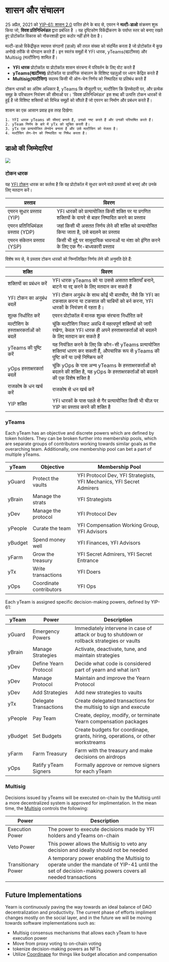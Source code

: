 # शासन और संचालन

25 अप्रैल, 2021 को [YIP-61: शासन 2.0](https://gov.yearn.finance/t/yip-61-governance-2-0/10460) पारित होने के बाद से, एयरन ने **मल्टी-डाओ** संक्रमण शुरू किया जो, **विवश प्रतिनिधिमंडल** द्वारा प्रबंधित है । यह दृष्टिकोण विकेंद्रीकरण के पर्याप्त स्तर को बनाए रखते हुए प्रोटोकॉल विकास को नौकरशाही द्वारा कठोर नहीं होने देता है।

मल्टी-डाओ  विकेंद्रीकृत स्वायत्त संगठनों (डाओ) की तरल संख्या को संदर्भित करता है जो प्रोटोकॉल में कुछ अनोखे तरीके से योगदान करते हैं। इन स्वतंत्र समूहों में YFI धारक, yTeams(व्ह्यटीमस) और Multisig (मल्टीसिग) शामिल हैं।

- **YFI धारक** प्रोटोकॉल या प्रोटोकॉल शासन संरचना में परिवर्तन के लिए वोट करते हैं
- **yTeams(व्ह्यटीमस)** प्रोटोकॉल या प्रासंगिक संचालन के विशिष्ट पहलुओं पर ध्यान केंद्रित करते हैं
- **Multisig(मल्टीसिग)** सदस्य किसी भी ऑन-चेन निर्णय को निष्पादित या प्रतिबंध करते हैं

टोकन धारकों का अंतिम अधिकार है, yTeams कि मौजूदगी पर,  मल्टीसिग कि हिस्सेदारी  पर, और प्रत्येक समूह के परिचालन नियंत्रण की सीमाओं पर। 'विवश प्रतिनिधिमंडल' इस शब्द की उत्पत्ति टोकन धारकों से हुई है जो विशिष्ट शक्तियों को विभिन्न समूहों को सौंपते हैं जो एयरन का निर्माण और प्रबंधन करते हैं।

शासन का एक आसान प्रवाह इस तरह दिखेगा:

    1. YFI धारक yTeams की सीमाएं बनाते हैं, उनको नष्ट करते हैं और उनकी परिभाषित करते हैं।
    2. yTeam निर्णय के बारे में yTx को सूचित करती है।
    3. yTx एक प्रत्यायोजित लेनदेन बनाता है और उसे मल्टीसिग को भेजता है।
    4. मल्टीसिग लेन-देन को निष्पादित या निषेध करता है।
    
## डाओ की  जिम्मेदारियां

![](https://i.imgur.com/IDysF5O.png)

### टोकन धारक 

यह [YFI टोकन](https://docs.yearn.finance/governance/yfi) धारक का कर्तव्य है कि वह प्रोटोकॉल में सुधार करने वाले प्रस्तावों को बनाएं और उनके लिए मतदान करें।

| प्रस्ताव | विवरण |
|-----------|--------------|
|एयरन सुधार प्रस्ताव (YIP)|YFI धारकों को प्रत्यायोजित किसी शक्ति पर या प्रगणित शक्तियों के दायरे से बाहर निष्पादित करने का प्रस्ताव||
|एयरन प्रतिनिधिमंडल प्रस्ताव (YDP)|जहां किसी भी असतत निर्णय लेने की शक्ति को प्रत्यायोजित किया जाता है, उसे बदलने का प्रस्ताव|
|एयरन संकेतन प्रस्ताव (YSP)|किसी भी मुद्दे पर सामुदायिक भावनाओं या मंशा को इंगित करने के लिए एक गैर-बाध्यकारी प्रस्ताव|

विशेष रूप से, ये प्रस्ताव टोकन धारकों को निम्नलिखित निर्णय लेने की अनुमति देते हैं: 

| शक्ति | विवरण |
|-------|-------------|
|शक्तियों का प्रबंधन करें|YFI धारक yTeams को या उससे असतत शक्तियाँ बनाने, बाटने   या रद्द करने के लिए मतदान कर सकते हैं|
|YFI टोकन का अनुबंध बदलें|YFI टोकन अनुबंध के साथ कोई भी बातचीत, जैसे कि YFI का टकसाल करना या टकसाल की चाबियों को बर्न करना, YFI धारकों के नियंत्रण में रहता है।|
|शुल्क निर्धारित करें|एयरन प्रोटोकॉल में मानक शुल्क संरचना निर्धारित करें|
|मल्टीसिग के हस्ताक्षरकर्ताओं को बदलें|चूंकि मल्टीसिग निकट अवधि में महत्वपूर्ण शक्तियों को जारी रखेगा, केवल YFI धारक ही अपने हस्ताक्षरकर्ताओं को बदलने के लिए मतदान कर सकते हैं|
|yTeams की पुष्टि करें|यह नियंत्रित करने के लिए कि कौन-सी yTeams प्रत्यायोजित शक्तियां धारण कर सकती हैं, औपचारिक रूप से yTeams की पुष्टि करें या उन्हें निष्क्रिय करें|
|yOps हस्ताक्षरकर्ता बदलें|चूंकि yOps के पास अन्य yTeams के हस्ताक्षरकर्ताओं को बदलने की शक्ति है, यह yOps के हस्ताक्षरकर्ताओं को बदलने की एक विशेष शक्ति है|
|राजकोष के धन खर्च करें|राजकोष से धन खर्च करें|
|YIP शक्ति |YFI धारकों के पास पहले से गैर प्रत्यायोजित किसी भी चीज़ पर YIP का प्रस्ताव करने की शक्ति है|
### yTeams

Each yTeam has an objective and discrete powers which are defined by token holders. They can be broken further into membership pools, which are separate groups of contributors working towards similar goals as the overarching team. Additionally, one membership pool can bet a part of multiple yTeams.

| yTeam | Objective | Membership Pool |
|-------|-----------|-----------------|
|yGuard|Protect the vaults|YFI Protocol Dev, YFI Strategists, YFI Mechanics, YFI Secret Admirers|
|yBrain|Manage the strats|YFI Strategists|
|yDev|Manage the protocol|YFI Protocol Dev|
|yPeople|Curate the team|YFI Compensation Working Group, YFI Advisors|
|yBudget|Spend money well|YFI Finances, YFI Advisors|
|yFarm|Grow the treasury|YFI Secret Admirers, YFI Secret Entrance|
|yTx|Write transactions|YFI Doers|
|yOps|Coordinate contributors|YFI Ops|

Each yTeam is assigned specific decision-making powers, defined by YIP-61: 

| yTeam | Power | Description |
|-------|-------|-------------|
|yGuard|Emergency Powers|Immediately intervene in case of attack or bug to shutdown or rollback strategies or vaults|
|yBrain|Manage Strategies|Activate, deactivate, tune, and maintain strategies|
|yDev|Define Yearn Protocol|Decide what code is considered part of yearn and what isn’t|
|yDev|Manage Protocol|Maintain and improve the Yearn Protocol|
|yDev|Add Strategies|Add new strategies to vaults|
|yTx|Delegate Transactions|Create delegated transactions for the multisig to sign and execute|
|yPeople|Pay Team|Create, deploy, modify, or terminate Yearn compensation packages|
|yBudget|Set Budgets|Create budgets for coordinape, grants, hiring, operations, or other workstreams|
|yFarm|Farm Treasury|Farm with the treasury and make decisions on airdrops|
|yOps|Ratify yTeam Signers|Formally approve or remove signers for each yTeam|

### Multisig 

Decisions issued by yTeams will be executed on-chain by the Multisig until a more decentralized system is approved for implimentation. In the mean time, the [Multisig](https://docs.yearn.finance/resources/faq#who-is-on-the-multisig) controls the following:


| Power | Description |
|-------|-------------|
|Execution Power|The power to execute decisions made by YFI holders and yTeams on-chain|
|Veto Power|This power allows the Multisig to veto any decision and ideally should not be needed|
|Transitionary Power|A temporary power enabling the Multisig to operate under the mandate of YIP-41 until the set of decision-making powers covers all needed transactions|


## Future Implementations 

Yearn is continuously paving the way towards an ideal balance of DAO decentralization and productivity. The current phase of efforts impliment changes mostly on the social layer, and in the future we will be moving towards software implementations such as: 

- Multisig consensus mechanisms that allows each yTeam to have execution power 
- Move from proxy voting to on-chain voting
- tokenize decision-making powers as NFTs
- Utilize [Coordinape](https://coordinape.com/) for things like budget allocation and compensation
